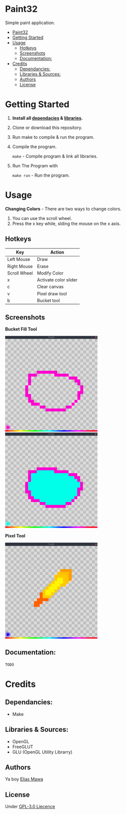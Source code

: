 # Paint32
Simple paint application.

- [Paint32](#paint32)
- [Getting Started](#getting-started)
- [Usage](#usage)
	- [Hotkeys](#hotkeys)
	- [Screenshots](#screenshots)
	- [Documentation:](#documentation)
- [Credits](#credits)
	- [Dependancies:](#dependancies)
	- [Libraries & Sources:](#libraries--sources)
	- [Authors](#authors)
	- [License](#license)

# Getting Started
1. **Install all [dependacies](#dependancies) & [libraries](#libraries--sources).**
2. Clone or download this repository.
3. Run make to compile & run the program.
4. Compile the program.
	
	```make``` - Compile program & link all libraries.

4. Run The Program with

	```make run``` - Run the program.

# Usage

**Changing Colors** - There are two ways to change colors.
1. You can use the scroll wheel.
2. Press the x key while, slding the mouse on the x axis.


## Hotkeys

|Key|Action
|---|---
|Left Mouse|Draw
|Right Mouse|Erase
|Scroll Wheel|Modify Color
|x|Activate color slider
|c|Clear canvas
|v|Pixel draw tool
|b|Bucket tool

## Screenshots

**Bucket Fill Tool**

<img src="res/repo/bucket_0.png" width=300>
<img src="res/repo/bucket_1.png" width=300>

**Pixel Tool**

<img src="res/repo/sword.png" width=300>

## Documentation:

`TODO`

# Credits

## Dependancies:
- Make

## Libraries & Sources:
- OpenGL
- FreeGLUT
- GLU (OpenGL Utility Librarry)

## Authors
Ya boy [Elias Mawa](https://github.com/CeruleanSong)

## License
Under [GPL-3.0 Liecence](/LICENSE)
